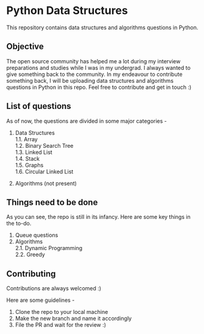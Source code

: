# Python Data Structures

This repository contains data structures and algorithms questions in Python. 

## Objective

The open source community has helped me a lot during my interview preparations and studies while I was in my undergrad. I always wanted to give something back to the community. In my endeavour to contribute something back, I will be uploading data structures and algorithms questions in Python in this repo. Feel free to contribute and get in touch :)

## List of questions

As of now, the questions are divided in some major categories - 

1. Data Structures  
    1.1. Array  
    1.2. Binary Search Tree  
    1.3. Linked List  
    1.4. Stack  
    1.5. Graphs  
    1.6. Circular Linked List  

2. Algorithms (not present)

## Things need to be done

As you can see, the repo is still in its infancy. Here are some key things in the to-do.

1. Queue questions
2. Algorithms  
    2.1. Dynamic Programming  
    2.2. Greedy  

## Contributing

Contributions are always welcomed :)

Here are some guidelines -

1. Clone the repo to your local machine
2. Make the new branch and name it accordingly
3. File the PR and wait for the review :)
